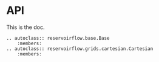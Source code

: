 # API

This is the doc.

```{eval-rst}
.. autoclass:: reservoirflow.base.Base
    :members:
.. autoclass:: reservoirflow.grids.cartesian.Cartesian
    :members:
```
